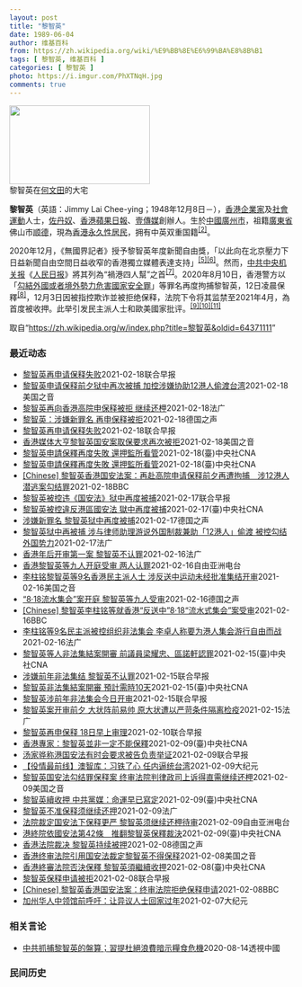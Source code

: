 ```yaml
---
layout: post
title: "黎智英"
date: 1989-06-04
author: 维基百科
from: https://zh.wikipedia.org/wiki/%E9%BB%8E%E6%99%BA%E8%8B%B1
tags: [ 黎智英, 维基百科 ]
categories: [ 黎智英 ]
photo: https://i.imgur.com/PhXTNqH.jpg
comments: true
---
```

<div class="mw-parser-output"><div id="noteTA-3146cf78" class="noteTA"><div class="noteTA-group"><div data-noteta-group-source="module" data-noteta-group="IT"></div></div><div class="noteTA-local"><div data-noteta-code="zh:巧克力; zh-tw:巧克力; zh-hk:朱古力; zh-cn:巧克力;"></div><div data-noteta-code="zh-tw:黑道; zh-hk:黑社會; zh-cn:黑社会;"></div><div data-noteta-code="zh-tw:飯店; zh-hk:酒店; zh-cn:饭店;"></div><div data-noteta-code="zh-tw:伍佛維茲; zh-hk:沃夫維茲 ;zh-cn:沃尔福威茨;"></div></div></div>

<div class="thumb tright"><div class="thumbinner" style="width:252px;"><a href="/wiki/File:Jimmy_Lai_Chee-ying_home_in_Ho_Man_Tin_20200418.png" class="image"><img alt="" src="//upload.wikimedia.org/wikipedia/commons/thumb/9/9f/Jimmy_Lai_Chee-ying_home_in_Ho_Man_Tin_20200418.png/250px-Jimmy_Lai_Chee-ying_home_in_Ho_Man_Tin_20200418.png" decoding="async" width="250" height="140" class="thumbimage" srcset="//upload.wikimedia.org/wikipedia/commons/thumb/9/9f/Jimmy_Lai_Chee-ying_home_in_Ho_Man_Tin_20200418.png/375px-Jimmy_Lai_Chee-ying_home_in_Ho_Man_Tin_20200418.png 1.5x, //upload.wikimedia.org/wikipedia/commons/thumb/9/9f/Jimmy_Lai_Chee-ying_home_in_Ho_Man_Tin_20200418.png/500px-Jimmy_Lai_Chee-ying_home_in_Ho_Man_Tin_20200418.png 2x" data-file-width="861" data-file-height="481"></a>  <div class="thumbcaption"><div class="magnify"><a href="/wiki/File:Jimmy_Lai_Chee-ying_home_in_Ho_Man_Tin_20200418.png" class="internal" title="放大"></a></div>黎智英在<a href="/wiki/%E4%BD%95%E6%96%87%E7%94%B0" title="何文田">何文田</a>的大宅</div></div></div>
<p><b>黎智英</b>（英語：<span lang="en">Jimmy Lai Chee-ying</span>；1948年12月8日<span class="useeditintro" title="Template:BLP editintro">－</span>），<a href="/wiki/%E9%A6%99%E6%B8%AF" title="香港">香港</a><a href="/wiki/%E4%BC%81%E4%B8%9A%E5%AE%B6" title="企业家">企業家</a>及<a href="/wiki/%E7%A4%BE%E6%9C%83%E9%81%8B%E5%8B%95" title="社會運動">社會運動</a>人士，<a href="/wiki/%E4%BD%90%E4%B8%B9%E5%A5%B4" title="佐丹奴">佐丹奴</a>、<a href="/wiki/%E8%98%8B%E6%9E%9C%E6%97%A5%E5%A0%B1_(%E9%A6%99%E6%B8%AF)" title="蘋果日報 (香港)">香港蘋果日報</a>、<a href="/wiki/%E5%A3%B9%E5%82%B3%E5%AA%92" title="壹傳媒">壹傳媒</a>創辦人。生於<a href="/wiki/%E4%B8%AD%E8%8F%AF%E6%B0%91%E5%9C%8B_(%E5%A4%A7%E9%99%B8%E6%99%82%E6%9C%9F)" class="mw-redirect" title="中華民國 (大陸時期)">中國</a><a href="/wiki/%E5%BB%A3%E5%B7%9E%E5%B8%82_(%E4%B8%AD%E8%8F%AF%E6%B0%91%E5%9C%8B)" title="廣州市 (中華民國)">廣州市</a>，祖籍<a href="/wiki/%E5%BB%A3%E6%9D%B1%E7%9C%81_(%E4%B8%AD%E8%8F%AF%E6%B0%91%E5%9C%8B)" title="廣東省 (中華民國)">廣東省</a>佛山市<a href="/wiki/%E9%A1%BA%E5%BE%B7" class="mw-redirect" title="顺德">顺德</a>，現為<a href="/wiki/%E9%A6%99%E6%B8%AF%E5%B1%85%E6%B0%91#永久性居民" title="香港居民">香港永久性居民</a>，拥有中英双重国籍<sup id="cite_ref-a1_3-2" class="reference"><a href="#cite_note-a1-3">[2]</a></sup>。
</p><p>2020年12月，《無國界記者》授予黎智英年度新聞自由獎，「以此向在北京壓力下日益新聞自由空間日益收窄的香港獨立媒體表達支持」<sup id="cite_ref-7" class="reference"><a href="#cite_note-7">[5]</a></sup><sup id="cite_ref-8" class="reference"><a href="#cite_note-8">[6]</a></sup>。然而，<a href="/wiki/%E4%B8%AD%E5%85%B1%E4%B8%AD%E5%A4%AE%E6%9C%BA%E5%85%B3%E6%8A%A5" title="中共中央机关报">中共中央机关报</a>《<a href="/wiki/%E4%BA%BA%E6%B0%91%E6%97%A5%E6%8A%A5" title="人民日报">人民日报</a>》將其列為“禍港四人幫”之首<sup id="cite_ref-9" class="reference"><a href="#cite_note-9">[7]</a></sup>。2020年8月10日，香港警方以「<a href="/wiki/%E4%B8%AD%E8%8F%AF%E4%BA%BA%E6%B0%91%E5%85%B1%E5%92%8C%E5%9C%8B%E9%A6%99%E6%B8%AF%E7%89%B9%E5%88%A5%E8%A1%8C%E6%94%BF%E5%8D%80%E7%B6%AD%E8%AD%B7%E5%9C%8B%E5%AE%B6%E5%AE%89%E5%85%A8%E6%B3%95" title="中華人民共和國香港特別行政區維護國家安全法">勾結外國或者境外勢力危害國家安全罪</a>」等罪名再度拘捕黎智英，12日凌晨保釋<sup id="cite_ref-10" class="reference"><a href="#cite_note-10">[8]</a></sup>，12月3日因被指控欺诈並被拒绝保释，法院下令将其监禁至2021年4月，為首度被收押。此举引发民主派人士和歐美國家批评。<sup id="cite_ref-11" class="reference"><a href="#cite_note-11">[9]</a></sup><sup id="cite_ref-12" class="reference"><a href="#cite_note-12">[10]</a></sup><sup id="cite_ref-over100_13-0" class="reference"><a href="#cite_note-over100-13">[11]</a></sup>
</p>
</div><noscript><img src="//zh.wikipedia.org/wiki/Special:CentralAutoLogin/start?type=1x1" alt="" title="" width="1" height="1" style="border: none; position: absolute;"></noscript>
<div class="printfooter">取自“<a dir="ltr" href="https://zh.wikipedia.org/w/index.php?title=黎智英&amp;oldid=64371111">https://zh.wikipedia.org/w/index.php?title=黎智英&amp;oldid=64371111</a>”</div><div id="recent-news"><h3>最近动态</h3><ul><li><a href="https://nodebe4.github.io/waimei/2021-02-18/%E9%BB%8E%E6%99%BA%E8%8B%B1%E5%86%8D%E7%94%B3%E8%AF%B7%E4%BF%9D%E9%87%8A%E5%A4%B1%E8%B4%A5" title="黎智英再申请保释失败—— 香港壹传媒创办人黎智英今天（18日）再到法院提出保释申请，但不被法官批准，黎智英继续被还押。 据香港《明报》报道，黎智英就欺诈罪，以及违反《香港国安法》的案件提出保释申...">黎智英再申请保释失败</a><time>2021-02-18</time><a class="tag">联合早报</a></li>
<li><a href="https://nodebe4.github.io/waimei/2021-02-18/%E9%BB%8E%E6%99%BA%E8%8B%B1%E7%94%B3%E8%AF%B7%E4%BF%9D%E9%87%8A%E5%89%8D%E5%A4%95%E7%8B%B1%E4%B8%AD%E5%86%8D%E6%AC%A1%E8%A2%AB%E6%8D%95-%E5%8A%A0%E6%8E%A7%E6%B6%89%E5%AB%8C%E5%8D%8F%E5%8A%A912%E6%B8%AF%E4%BA%BA%E5%81%B7%E6%B8%A1%E5%8F%B0%E6%B9%BE" title="黎智英申请保释前夕狱中再次被捕 加控涉嫌协助12港人偷渡台湾—— Thu, 18 Feb 2021 18:34:57 GMT 香港壹传媒创办人黎智英被控《港区国安法》”勾结罪”等罪名，2月18日...">黎智英申请保释前夕狱中再次被捕 加控涉嫌协助12港人偷渡台湾</a><time>2021-02-18</time><a class="tag">美国之音</a></li>
<li><a href="https://nodebe4.github.io/waimei/2021-02-18/%E9%BB%8E%E6%99%BA%E8%8B%B1%E5%86%8D%E5%90%91%E9%A6%99%E6%B8%AF%E9%AB%98%E9%99%A2%E7%94%B3%E4%BF%9D%E9%87%8A%E8%A2%AB%E6%8B%92-%E7%BB%A7%E7%BB%AD%E8%BF%98%E6%9F%99" title="黎智英再向香港高院申保释被拒 继续还柙—— 18/02/2021 - 15:25 香港壹传媒创办人黎智英被指违反《港区国安法》，去年12月23日获香港高等法院指定法官李运腾批准保释，港府律政司后...">黎智英再向香港高院申保释被拒 继续还柙</a><time>2021-02-18</time><a class="tag">法广</a></li>
<li><a href="https://nodebe4.github.io/waimei/2021-02-18/%E9%BB%8E%E6%99%BA%E8%8B%B1-%E6%B6%89%E5%AB%8C%E6%96%B0%E7%BD%AA%E5%90%8D-%E5%86%8D%E7%94%B3%E4%BF%9D%E9%87%8A%E8%A2%AB%E6%8B%92" title="黎智英：涉嫌新罪名 再申保释被拒—— 洪沙 （综合报道）2021-02-18T14:10:57.610Z 壹传媒创办人黎智英 （德国之声中文网）据《明报》等港媒报道，壹传媒创办人黎智英2月18日...">黎智英：涉嫌新罪名 再申保释被拒</a><time>2021-02-18</time><a class="tag">德国之声</a></li>
<li><a href="https://nodebe4.github.io/waimei/2021-02-18/%E9%BB%8E%E6%99%BA%E8%8B%B1%E5%86%8D%E7%94%B3%E8%AF%B7%E4%BF%9D%E9%87%8A%E5%A4%B1%E8%B4%A5" title="黎智英再申请保释失败—— 香港壹传媒创办人黎智英今天（18日）再到法院提出保释申请，但不被法官批准，黎智英继续被还押。 据香港《明报》报道，黎智英就欺诈罪，以及违反《香港国安法》的案件提出保释申...">黎智英再申请保释失败</a><time>2021-02-18</time><a class="tag">联合早报</a></li>
<li><a href="https://nodebe4.github.io/waimei/2021-02-18/%E9%A6%99%E6%B8%AF%E5%AA%92%E4%BD%93%E5%A4%A7%E4%BA%A8%E9%BB%8E%E6%99%BA%E8%8B%B1%E5%9B%BD%E5%AE%89%E6%A1%88%E5%8F%96%E4%BF%9D%E8%A6%81%E6%B1%82%E5%86%8D%E6%AC%A1%E8%A2%AB%E6%8B%92" title="香港媒体大亨黎智英国安案取保要求再次被拒—— Thu, 18 Feb 2021 11:04:39 GMT 香港壹傳媒創辦人黎智英2021年2月9日離開終審法院（路透社照片） 香港高等法院星期四（...">香港媒体大亨黎智英国安案取保要求再次被拒</a><time>2021-02-18</time><a class="tag">美国之音</a></li>
<li><a href="https://nodebe4.github.io/waimei/2021-02-18/%E9%BB%8E%E6%99%BA%E8%8B%B1%E7%94%B3%E8%AB%8B%E4%BF%9D%E9%87%8B%E5%86%8D%E5%BA%A6%E5%A4%B1%E6%95%97-%E9%82%84%E6%8A%BC%E7%9B%A3%E6%89%80%E7%9C%8B%E7%AE%A1" title="黎智英申請保釋再度失敗 還押監所看管—— 香港壹傳媒集團創辦人黎智英（右）先前因涉嫌詐欺及違反港區維護國安法被警方逮捕，之後被起訴，期間一直被扣押。（圖取自立場新聞） （中央社記者張謙香港18日...">黎智英申請保釋再度失敗 還押監所看管</a><time>2021-02-18</time><a class="tag">(臺)中央社CNA</a></li>
<li><a href="https://nodebe4.github.io/waimei/2021-02-18/%E9%BB%8E%E6%99%BA%E8%8B%B1%E7%94%B3%E8%AB%8B%E4%BF%9D%E9%87%8B%E5%86%8D%E5%BA%A6%E5%A4%B1%E6%95%97-%E9%82%84%E6%8A%BC%E7%9B%A3%E6%89%80%E7%9C%8B%E7%AE%A1" title="黎智英申請保釋再度失敗 還押監所看管—— （中央社記者張謙香港18日電）香港壹傳媒集團創辦人黎智英先前因涉嫌詐欺及違反港區維護國安法被警方逮捕，之後被起訴，期間一直被扣押。他今天向法庭申請保釋再...">黎智英申請保釋再度失敗  還押監所看管</a><time>2021-02-18</time><a class="tag">(臺)中央社CNA</a></li>
<li><a href="https://nodebe4.github.io/waimei/2021-02-18/Chinese-%E9%BB%8E%E6%99%BA%E8%8B%B1%E9%A6%99%E6%B8%AF%E5%9B%BD%E5%AE%89%E6%B3%95%E6%A1%88-%E5%86%8D%E8%B5%B4%E9%AB%98%E9%99%A2%E7%94%B3%E8%AF%B7%E4%BF%9D%E9%87%8A%E5%89%8D%E5%A4%95%E5%86%8D%E9%81%AD%E6%8B%98%E6%8D%95-%E6%B6%8912%E6%B8%AF%E4%BA%BA%E6%BD%9C%E9%80%83%E6%A1%88%E5%8B%BE%E7%BB%93%E7%BD%AA" title="[Chinese] 黎智英香港国安法案：再赴高院申请保释前夕再遭拘捕　涉12港人潜逃案勾结罪—— 黎智英香港国安法案：再赴高院申请保释前夕再遭拘捕　涉12港人潜逃案勾结罪 54 分钟前 图像来源...">[Chinese] 黎智英香港国安法案：再赴高院申请保释前夕再遭拘捕　涉12港人潜逃案勾结罪</a><time>2021-02-18</time><a class="tag">BBC</a></li>
<li><a href="https://nodebe4.github.io/waimei/2021-02-17/%E9%BB%8E%E6%99%BA%E8%8B%B1%E8%A2%AB%E6%8E%A7%E8%BF%9D-%E5%9B%BD%E5%AE%89%E6%B3%95-%E7%8B%B1%E4%B8%AD%E5%86%8D%E5%BA%A6%E8%A2%AB%E6%8D%95" title="黎智英被控违《国安法》狱中再度被捕—— 香港壹传媒集团创办人黎智英因违反《香港国安法》，前天（16日）据报在已被羁押的情况下再度被警方拘捕，罪名是涉嫌“串谋勾结外国或者境外势力危害国家安全”及“...">黎智英被控违《国安法》狱中再度被捕</a><time>2021-02-17</time><a class="tag">联合早报</a></li>
<li><a href="https://nodebe4.github.io/waimei/2021-02-17/%E9%BB%8E%E6%99%BA%E8%8B%B1%E8%A2%AB%E6%8E%A7%E9%81%95%E5%8F%8D%E6%B8%AF%E5%8D%80%E5%9C%8B%E5%AE%89%E6%B3%95-%E7%8D%84%E4%B8%AD%E5%86%8D%E5%BA%A6%E8%A2%AB%E6%8D%95" title="黎智英被控違反港區國安法 獄中再度被捕—— （中央社記者張謙香港17日電）據報導，香港壹傳媒集團創辦人黎智英因違反「港區國安法」，16日在已被羈押的情況下再度被港警拘捕，罪名則是涉嫌「串謀勾結外...">黎智英被控違反港區國安法 獄中再度被捕</a><time>2021-02-17</time><a class="tag">(臺)中央社CNA</a></li>
<li><a href="https://nodebe4.github.io/waimei/2021-02-17/%E6%B6%89%E5%AB%8C%E6%96%B0%E7%BD%AA%E5%90%8D-%E9%BB%8E%E6%99%BA%E8%8B%B1%E7%8B%B1%E4%B8%AD%E5%86%8D%E5%BA%A6%E8%A2%AB%E6%8D%95" title="涉嫌新罪名 黎智英狱中再度被捕—— 洪沙 （综合报道）2021-02-17T14:43:00.062Z 壹传媒创办人黎智英 （德国之声中文网）据香港《明报》报道，昨天（2月16日），香港警方在狱...">涉嫌新罪名 黎智英狱中再度被捕</a><time>2021-02-17</time><a class="tag">德国之声</a></li>
<li><a href="https://nodebe4.github.io/waimei/2021-02-17/%E9%BB%8E%E6%99%BA%E8%8B%B1%E7%8B%B1%E4%B8%AD%E5%86%8D%E8%A2%AB%E6%8D%95-%E6%B6%89%E4%B8%8E%E5%BE%8B%E5%B8%88%E5%8A%A9%E7%90%86%E6%B8%B8%E8%AF%B4%E5%A4%96%E5%9B%BD%E5%88%B6%E8%A3%81%E5%85%BC%E5%8A%A9-12%E6%B8%AF%E4%BA%BA-%E5%81%B7%E6%B8%A1-%E8%A2%AB%E6%8E%A7%E5%8B%BE%E7%BB%93%E5%A4%96%E5%9B%BD%E5%8A%BF%E5%8A%9B" title="黎智英狱中再被捕 涉与律师助理游说外国制裁兼助「12港人」偷渡 被控勾结外国势力—— 17/02/2021 - 12:44 一名律师楼助理涉嫌与壹传媒人创办人黎智英等人进行众筹和国际游说，谋求制...">黎智英狱中再被捕 涉与律师助理游说外国制裁兼助「12港人」偷渡 被控勾结外国势力</a><time>2021-02-17</time><a class="tag">法广</a></li>
<li><a href="https://nodebe4.github.io/waimei/2021-02-16/%E9%A6%99%E6%B8%AF%E5%B9%B4%E5%90%8E%E5%BC%80%E5%AE%A1%E7%AC%AC%E4%B8%80%E6%A1%88-%E9%BB%8E%E6%99%BA%E8%8B%B1%E4%B8%8D%E8%AE%A4%E7%BD%AA" title="香港年后开审第一案 黎智英不认罪—— 17/02/2021 - 00:26 香港春节假期后开审的第一案，是九名民主派人士参与2019年反送中运动“八一八流水式集会”，他们被指控组织未经批准的集结...">香港年后开审第一案 黎智英不认罪</a><time>2021-02-16</time><a class="tag">法广</a></li>
<li><a href="https://nodebe4.github.io/waimei/2021-02-16/%E9%A6%99%E6%B8%AF%E9%BB%8E%E6%99%BA%E8%8B%B1%E7%AD%89%E4%B9%9D%E4%BA%BA%E5%BC%80%E5%BA%AD%E5%8F%97%E5%AE%A1-%E4%B8%A4%E4%BA%BA%E8%AE%A4%E7%BD%AA" title="香港黎智英等九人开庭受审 两人认罪—— 香港壹传媒创办人黎智英、香港民主党前主席兼资深大律师李柱铭等九人涉嫌“参与或组织未经批准集结”一案星期二开审。前立法会议员区诺轩及梁耀忠认罪。 香港警方去...">香港黎智英等九人开庭受审  两人认罪</a><time>2021-02-16</time><a class="tag">自由亚洲电台</a></li>
<li><a href="https://nodebe4.github.io/waimei/2021-02-16/%E6%9D%8E%E6%9F%B1%E9%93%AD%E9%BB%8E%E6%99%BA%E8%8B%B1%E7%AD%899%E5%90%8D%E9%A6%99%E6%B8%AF%E6%B0%91%E4%B8%BB%E6%B4%BE%E4%BA%BA%E5%A3%AB-%E6%B6%89%E5%8F%8D%E9%80%81%E4%B8%AD%E8%BF%90%E5%8A%A8%E6%9C%AA%E7%BB%8F%E6%89%B9%E5%87%86%E9%9B%86%E7%BB%93%E5%BC%80%E5%AE%A1" title="李柱铭黎智英等9名香港民主派人士 涉反送中运动未经批准集结开审—— Tue, 16 Feb 2021 17:22:53 GMT 民主派前立法会议员梁国雄（左二起），李卓人，何俊仁，何秀兰，因参与...">李柱铭黎智英等9名香港民主派人士 涉反送中运动未经批准集结开审</a><time>2021-02-16</time><a class="tag">美国之音</a></li>
<li><a href="https://nodebe4.github.io/waimei/2021-02-16/8-18%E6%B5%81%E6%B0%B4%E9%9B%86%E4%BC%9A-%E6%A1%88%E5%BC%80%E5%BA%AD-%E9%BB%8E%E6%99%BA%E8%8B%B1%E7%AD%89%E4%B9%9D%E4%BA%BA%E5%8F%97%E5%AE%A1" title="“8·18流水集会”案开庭&nbsp;黎智英等九人受审—— 叶宣（综合报道）2021-02-16T11:35:16.522Z （德国之声中文网）周二（2月16日）开审的案件，围绕2019年8月18日香港民...">“8·18流水集会”案开庭 黎智英等九人受审</a><time>2021-02-16</time><a class="tag">德国之声</a></li>
<li><a href="https://nodebe4.github.io/waimei/2021-02-16/Chinese-%E9%BB%8E%E6%99%BA%E8%8B%B1%E6%9D%8E%E6%9F%B1%E9%93%AD%E7%AD%89%E5%B0%B1%E9%A6%99%E6%B8%AF-%E5%8F%8D%E9%80%81%E4%B8%AD-8-18-%E6%B5%81%E6%B0%B4%E5%BC%8F%E9%9B%86%E4%BC%9A-%E6%A1%88%E5%8F%97%E5%AE%A1" title="[Chinese] 黎智英李柱铭等就香港“反送中”8·18“流水式集会”案受审—— 黎智英李柱铭等就香港“反送中”8·18“流水式集会”案受审 20 分钟前 &amp;lt;img srcset...">[Chinese] 黎智英李柱铭等就香港“反送中”8·18“流水式集会”案受审</a><time>2021-02-16</time><a class="tag">BBC</a></li>
<li><a href="https://nodebe4.github.io/waimei/2021-02-16/%E6%9D%8E%E6%9F%B1%E9%93%AD%E7%AD%899%E5%90%8D%E6%B0%91%E4%B8%BB%E6%B4%BE%E8%A2%AB%E6%8E%A7%E7%BB%84%E7%BB%87%E9%9D%9E%E6%B3%95%E9%9B%86%E4%BC%9A-%E6%9D%8E%E5%8D%93%E4%BA%BA%E7%A7%B0%E8%A6%81%E4%B8%BA%E6%B8%AF%E4%BA%BA%E9%9B%86%E4%BC%9A%E6%B8%B8%E8%A1%8C%E8%87%AA%E7%94%B1%E8%80%8C%E6%88%98" title="李柱铭等9名民主派被控组织非法集会 李卓人称要为港人集会游行自由而战—— 16/02/2021 - 08:06 壹传媒集团创办人黎智英和民主党前主席李柱铭、何俊仁等九名民主派领军人士因前年的「8...">李柱铭等9名民主派被控组织非法集会 李卓人称要为港人集会游行自由而战</a><time>2021-02-16</time><a class="tag">法广</a></li>
<li><a href="https://nodebe4.github.io/waimei/2021-02-15/%E9%BB%8E%E6%99%BA%E8%8B%B1%E7%AD%89%E4%BA%BA%E9%9D%9E%E6%B3%95%E9%9B%86%E7%B5%90%E6%A1%88%E9%96%8B%E5%AF%A9-%E5%89%8D%E8%AD%B0%E5%93%A1%E6%A2%81%E8%80%80%E5%BF%A0-%E5%8D%80%E8%AB%BE%E8%BB%92%E8%AA%8D%E7%BD%AA" title="黎智英等人非法集結案開審 前議員梁耀忠、區諾軒認罪—— 香港壹傳媒集團創辦人黎智英（右）等9人涉非法集結案16日早上開審，據報導，前立法會議員梁耀忠和區諾軒在庭上認罪，黎智英等其他7人不認罪。（...">黎智英等人非法集結案開審 前議員梁耀忠、區諾軒認罪</a><time>2021-02-15</time><a class="tag">(臺)中央社CNA</a></li>
<li><a href="https://nodebe4.github.io/waimei/2021-02-15/%E6%B6%89%E5%AB%8C%E5%89%8D%E5%B9%B4%E9%9D%9E%E6%B3%95%E9%9B%86%E7%BB%93-%E9%BB%8E%E6%99%BA%E8%8B%B1%E4%B8%8D%E8%AE%A4%E7%BD%AA" title="涉嫌前年非法集结 黎智英不认罪—— 壹传媒创始人黎智英与八名民主派人士被控于前年8月18日参与及组织民阵集会的未经批准集结，今天（16日）上午在西九龙裁判法院开审。 据《星岛日报》报道，九人中仅...">涉嫌前年非法集结 黎智英不认罪</a><time>2021-02-15</time><a class="tag">联合早报</a></li>
<li><a href="https://nodebe4.github.io/waimei/2021-02-15/%E9%BB%8E%E6%99%BA%E8%8B%B1%E9%9D%9E%E6%B3%95%E9%9B%86%E7%B5%90%E6%A1%88%E9%96%8B%E5%AF%A9-%E9%A0%90%E8%A8%88%E9%9C%80%E6%99%8210%E5%A4%A9" title="黎智英非法集結案開審 預計需時10天—— （中央社記者張謙香港16日電）香港壹傳媒集團創辦人黎智英等9名泛民主派人士涉嫌於2019年參與、組織或煽惑參與未經批准集結，案件今早審訊，預料需時10天...">黎智英非法集結案開審 預計需時10天</a><time>2021-02-15</time><a class="tag">(臺)中央社CNA</a></li>
<li><a href="https://nodebe4.github.io/waimei/2021-02-15/%E9%BB%8E%E6%99%BA%E8%8B%B1%E6%B6%89%E5%89%8D%E5%B9%B4%E9%9D%9E%E6%B3%95%E9%9B%86%E4%BC%9A%E4%BB%8A%E6%97%A5%E5%BC%80%E5%AE%A1" title="黎智英涉前年非法集会今日开审—— 壹传媒创始人黎智英涉前年8月18日参与民阵集会的案件今早（16日）在香港西九龙裁判法院开审。控辩双方将就公众集会是否须先获得警方批准、展开法律争拗，整个聆讯估计...">黎智英涉前年非法集会今日开审</a><time>2021-02-15</time><a class="tag">联合早报</a></li>
<li><a href="https://nodebe4.github.io/waimei/2021-02-15/%E9%BB%8E%E6%99%BA%E8%8B%B1%E6%A1%88%E5%BC%80%E5%AE%A1%E5%89%8D%E5%A4%95-%E5%A4%A7%E7%8A%B6%E9%98%B5%E5%89%8D%E6%98%93%E5%B8%85-%E5%8E%9F%E5%A4%A7%E7%8A%B6%E9%81%AD%E4%BB%A5%E4%B8%A5%E8%8B%9B%E6%9D%A1%E4%BB%B6%E9%9A%94%E7%A6%BB%E6%A3%80%E7%96%AB" title="黎智英案开审前夕 大状阵前易帅 原大状遭以严苛条件隔离检疫—— 15/02/2021 - 11:22 包括壹集团创办人黎智英在内的九名民主派领军人物的参与和组织非法集会案明(16日)天开审，但代...">黎智英案开审前夕 大状阵前易帅 原大状遭以严苛条件隔离检疫</a><time>2021-02-15</time><a class="tag">法广</a></li>
<li><a href="https://nodebe4.github.io/waimei/2021-02-10/%E9%BB%8E%E6%99%BA%E8%8B%B1%E5%86%8D%E7%94%B3%E4%BF%9D%E9%87%8A-18%E6%97%A5%E6%97%A9%E4%B8%8A%E5%AE%A1%E7%90%86" title="黎智英再申保释 18日早上审理—— 香港终审法院周二（9日）拒绝黎智英此前的保释后，黎智英昨天（10日）再次向高院提出保释申请。图为黎智英周二抵达香港终审法院时照片。（路透社） 壹传媒创办人黎智...">黎智英再申保释 18日早上审理</a><time>2021-02-10</time><a class="tag">联合早报</a></li>
<li><a href="https://nodebe4.github.io/waimei/2021-02-09/%E9%A6%99%E6%B8%AF%E5%B0%88%E5%AE%B6-%E9%BB%8E%E6%99%BA%E8%8B%B1%E4%B8%A6%E9%9D%9E%E4%B8%80%E5%AE%9A%E4%B8%8D%E8%83%BD%E4%BF%9D%E9%87%8B" title="香港專家：黎智英並非一定不能保釋—— （中央社記者張謙香港10日電）香港終審法院昨天推翻壹傳媒集團創辦人黎智英稍早前獲准保釋的裁決。此事引起廣泛討論，有專家今天說，終院的判決有其合理性，但黎智英...">香港專家：黎智英並非一定不能保釋</a><time>2021-02-09</time><a class="tag">(臺)中央社CNA</a></li>
<li><a href="https://nodebe4.github.io/waimei/2021-02-09/%E6%B1%A4%E5%AE%B6%E9%AA%85%E7%A7%B0%E6%B8%AF%E5%9B%BD%E5%AE%89%E6%B3%95%E6%9C%89%E6%97%B6%E4%BC%9A%E8%A6%81%E6%B1%82%E8%A2%AB%E5%91%8A%E8%B4%9F%E8%B4%A3%E4%B8%BE%E8%AF%81" title="汤家骅称港国安法有时会要求被告负责举证—— 香港壹传媒集团创办人黎智英被控违反《香港国安法》的案件，终审法院昨裁定律政司就黎智英保释的上诉得直，裁决指国安法第42条对保释的门槛，较一般法例严格得...">汤家骅称港国安法有时会要求被告负责举证</a><time>2021-02-09</time><a class="tag">联合早报</a></li>
<li><a href="https://nodebe4.github.io/waimei/2021-02-09/%E5%BD%B9%E6%83%85%E6%9C%80%E5%89%8D%E7%BA%BF-%E6%BE%B3%E6%99%BA%E5%BA%93-%E4%B9%A0%E9%93%81%E4%BA%86%E5%BF%83-%E4%BB%BB%E5%86%85%E9%80%BC%E7%BB%9F%E5%8F%B0%E6%B9%BE" title="【役情最前线】澳智库：习铁了心 任内逼统台湾—— 【大纪元2021年02月10日讯】（大纪元香港新闻中心报导）香港终审法院撤销保释，壹传媒创办人黎智英无法回家过年；香港停止承认双重国籍，英恐无法...">【役情最前线】澳智库：习铁了心 任内逼统台湾</a><time>2021-02-09</time><a class="tag">大纪元</a></li>
<li><a href="https://nodebe4.github.io/waimei/2021-02-09/%E9%BB%8E%E6%99%BA%E8%8B%B1%E5%9B%BD%E5%AE%89%E6%B3%95%E5%8B%BE%E7%BB%93%E7%BD%AA%E4%BF%9D%E9%87%8A%E6%A1%88-%E7%BB%88%E5%AE%A1%E6%B3%95%E9%99%A2%E5%88%A4%E5%BE%8B%E6%94%BF%E5%8F%B8%E4%B8%8A%E8%AF%89%E5%BE%97%E7%9B%B4%E9%9C%80%E7%BB%A7%E7%BB%AD%E8%BF%98%E6%9F%99" title="黎智英国安法勾结罪保释案 终审法院判律政司上诉得直需继续还柙—— Tue, 09 Feb 2021 18:35:36 GMT 香港壹传媒创办人黎智英2021年2月9日离开终审法院(路透社照片) ...">黎智英国安法勾结罪保释案 终审法院判律政司上诉得直需继续还柙</a><time>2021-02-09</time><a class="tag">美国之音</a></li>
<li><a href="https://nodebe4.github.io/waimei/2021-02-09/%E9%BB%8E%E6%99%BA%E8%8B%B1%E7%BA%8C%E6%94%B6%E6%8A%BC-%E4%B8%AD%E5%85%B1%E9%BB%A8%E5%AA%92-%E5%91%BD%E9%81%8B%E6%97%A9%E5%B7%B2%E5%AF%AB%E5%AE%9A" title="黎智英續收押 中共黨媒：命運早已寫定—— （中央社台北9日電）香港終審法院今天推翻壹傳媒集團創辦人黎智英的保釋裁決，黎智英繼續收押。終審法院這項裁決前，黨媒人民日報3天前發文斷言稱，「叛國亂港黎...">黎智英續收押 中共黨媒：命運早已寫定</a><time>2021-02-09</time><a class="tag">(臺)中央社CNA</a></li>
<li><a href="https://nodebe4.github.io/waimei/2021-02-09/%E9%BB%8E%E6%99%BA%E8%8B%B1%E4%B8%8D%E5%87%86%E4%BF%9D%E9%87%8A%E9%A1%BB%E7%BB%A7%E7%BB%AD%E8%BF%98%E6%8A%BC" title="黎智英不准保释须继续还押—— 09/02/2021 - 10:10 律政司就壹传媒创办人黎智英的国安法保释案件上诉，终审法院上周一开庭听罢陈词后，于今早10时颁下判词，裁定律政司上诉得直，撤销保...">黎智英不准保释须继续还押</a><time>2021-02-09</time><a class="tag">法广</a></li>
<li><a href="https://nodebe4.github.io/waimei/2021-02-09/%E6%B3%95%E9%99%A2%E8%A3%81%E5%AE%9A%E5%9B%BD%E5%AE%89%E6%B3%95%E4%B8%8B%E4%BF%9D%E9%87%8A%E6%9B%B4%E4%B8%A5-%E9%BB%8E%E6%99%BA%E8%8B%B1%E9%A1%BB%E7%BB%A7%E7%BB%AD%E8%BF%98%E6%9F%99%E5%BE%85%E5%AE%A1" title="法院裁定国安法下保释更严 黎智英须继续还柙待审—— 壹传媒创办人黎智英被控欺诈以及《港区国安法》的“勾结外国或境外势力危害国家安全”罪，高等法院早前获准他保释，但律政司随即提出上诉，终审法院周二...">法院裁定国安法下保释更严   黎智英须继续还柙待审</a><time>2021-02-09</time><a class="tag">自由亚洲电台</a></li>
<li><a href="https://nodebe4.github.io/waimei/2021-02-09/%E6%B8%AF%E7%B5%82%E9%99%A2%E4%BE%9D%E5%9C%8B%E5%AE%89%E6%B3%95%E7%AC%AC42%E6%A2%9D-%E6%8E%A8%E7%BF%BB%E9%BB%8E%E6%99%BA%E8%8B%B1%E4%BF%9D%E9%87%8B%E8%A3%81%E6%B1%BA" title="港終院依國安法第42條　推翻黎智英保釋裁決—— （中央社記者張謙香港9日電）香港終審法院今天推翻壹傳媒集團創辦人黎智英的保釋裁決，並指高等法院原審法官批准黎智英保釋時，錯誤將國安法第42條的問題...">港終院依國安法第42條　推翻黎智英保釋裁決</a><time>2021-02-09</time><a class="tag">(臺)中央社CNA</a></li>
<li><a href="https://nodebe4.github.io/waimei/2021-02-08/%E9%A6%99%E6%B8%AF%E6%B3%95%E9%99%A2%E8%A3%81%E5%86%B3-%E9%BB%8E%E6%99%BA%E8%8B%B1%E6%8C%81%E7%BB%AD%E8%A2%AB%E6%8A%BC" title="香港法院裁决 黎智英持续被押—— 2021-02-09T05:21:42.197Z 香港终审法院2月9日裁决结果出炉，将继续收押黎智英。 （德国之声中文网）香港终审法院星期二（2月9日）宣布对壹...">香港法院裁决 黎智英持续被押</a><time>2021-02-08</time><a class="tag">德国之声</a></li>
<li><a href="https://nodebe4.github.io/waimei/2021-02-08/%E9%A6%99%E6%B8%AF%E7%BB%88%E5%AE%A1%E6%B3%95%E9%99%A2%E5%BC%95%E7%94%A8%E5%9B%BD%E5%AE%89%E6%B3%95%E8%A3%81%E5%AE%9A%E9%BB%8E%E6%99%BA%E8%8B%B1%E4%B8%8D%E5%BE%97%E4%BF%9D%E9%87%8A" title="香港终审法院引用国安法裁定黎智英不得保释—— Tue, 09 Feb 2021 04:47:32 GMT 黎智英2021年2月9日乘囚车抵达香港终审法院（路透社） 香港终审法院裁定著名民主派人士...">香港终审法院引用国安法裁定黎智英不得保释</a><time>2021-02-08</time><a class="tag">美国之音</a></li>
<li><a href="https://nodebe4.github.io/waimei/2021-02-08/%E9%A6%99%E6%B8%AF%E7%B5%82%E5%AF%A9%E6%B3%95%E9%99%A2%E5%90%A6%E6%B1%BA%E4%BF%9D%E9%87%8B-%E9%BB%8E%E6%99%BA%E8%8B%B1%E9%A0%88%E7%B9%BC%E7%BA%8C%E6%94%B6%E6%8A%BC" title="香港終審法院否決保釋 黎智英須繼續收押—— 綜合電子媒體的報導，香港終審法院9日就壹傳媒集團創辦人黎智英（右）的保釋案宣判決，裁定律政司上訴勝訴，黎智英需要繼續收押。（圖取自立場新聞） （中央社...">香港終審法院否決保釋 黎智英須繼續收押</a><time>2021-02-08</time><a class="tag">(臺)中央社CNA</a></li>
<li><a href="https://nodebe4.github.io/waimei/2021-02-08/%E9%BB%8E%E6%99%BA%E8%8B%B1%E4%BF%9D%E9%87%8A%E7%94%B3%E8%AF%B7%E8%A2%AB%E6%8B%92" title="黎智英保释申请被拒—— 香港终审法院裁定壹传媒集团创办人黎智英因涉嫌违反《香港国安法》，不可以保释。图为黎智英9日上午抵达法院时聆听判词。（路透社） 香港终审法院就壹传媒集团创办人黎智英因涉嫌违...">黎智英保释申请被拒</a><time>2021-02-08</time><a class="tag">联合早报</a></li>
<li><a href="https://nodebe4.github.io/waimei/2021-02-08/Chinese-%E9%BB%8E%E6%99%BA%E8%8B%B1%E9%A6%99%E6%B8%AF%E5%9B%BD%E5%AE%89%E6%B3%95%E6%A1%88-%E7%BB%88%E5%AE%A1%E6%B3%95%E9%99%A2%E6%8B%92%E7%BB%9D%E4%BF%9D%E9%87%8A%E7%94%B3%E8%AF%B7" title="[Chinese] 黎智英香港国安法案：终审法院拒绝保释申请—— 黎智英香港国安法案：终审法院拒绝保释申请 17 分钟前 图像来源，Reuters 图像加注文字， 黎智英自去年12月3日起被收押...">[Chinese] 黎智英香港国安法案：终审法院拒绝保释申请</a><time>2021-02-08</time><a class="tag">BBC</a></li>
<li><a href="https://nodebe4.github.io/waimei/2021-02-07/%E5%8A%A0%E5%B7%9E%E5%8D%8E%E4%BA%BA%E4%B8%AD%E9%A2%86%E9%A6%86%E5%89%8D%E5%91%BC%E5%90%81-%E8%AE%A9%E5%BC%82%E8%AE%AE%E4%BA%BA%E5%A3%AB%E5%9B%9E%E5%AE%B6%E8%BF%87%E5%B9%B4" title="加州华人中领馆前呼吁：让异议人士回家过年—— 【大纪元2021年02月08日讯】（大纪元记者徐绣惠洛杉矶报导）周日（2月7日），洛杉矶中领馆前聚集了数十名华人齐呼吁：“让黎智英回家过年”、“让黄...">加州华人中领馆前呼吁：让异议人士回家过年</a><time>2021-02-07</time><a class="tag">大纪元</a></li>
</ul></div><div id="open-opinion"><h3>相关言论</h3><ul><li><a href="https://nodebe4.github.io/opinion/2020-08-14/%E4%B8%AD%E5%85%B1%E6%8A%93%E6%8D%95%E9%BB%8E%E6%99%BA%E8%8B%B1%E7%9A%84%E7%9B%A4%E7%AE%97-%E7%BF%92%E6%8F%90%E6%9D%9C%E7%B5%95%E6%B5%AA%E8%B2%BB%E6%9A%97%E7%A4%BA%E7%B3%A7%E9%A3%9F%E5%8D%B1%E6%A9%9F/" title="透視中國">中共抓捕黎智英的盤算；習提杜絕浪費暗示糧食危機</a><time>2020-08-14</time><a class="tag">透視中國</a></li>
</ul></div><div id="mjls-record"><h3>民间历史</h3><ul></ul></div>